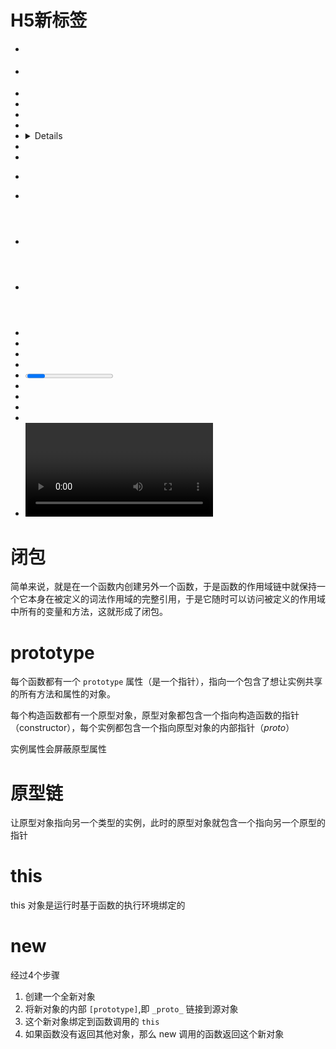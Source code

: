 # H5新标签
- <article>
- <aside>
- <audio>
- <canvas>
- <command>
- <datalist>
- <details>
- <embed>
- <figcaption>
- <figure>
- <footer>
- <header>
- <hgroup> 
- <keygen> 
- <mark>
- <nav> 
- <output> 
- <progress> 
- <section> 
- <source> 
- <summary>
- <time> 
- <video>

# 闭包

简单来说，就是在一个函数内创建另外一个函数，于是函数的作用域链中就保持一个它本身在被定义的词法作用域的完整引用，于是它随时可以访问被定义的作用域中所有的变量和方法，这就形成了闭包。

# prototype
每个函数都有一个 `prototype` 属性（是一个指针），指向一个包含了想让实例共享的所有方法和属性的对象。

每个构造函数都有一个原型对象，原型对象都包含一个指向构造函数的指针（constructor），每个实例都包含一个指向原型对象的内部指针（_proto_）

实例属性会屏蔽原型属性
# 原型链
让原型对象指向另一个类型的实例，此时的原型对象就包含一个指向另一个原型的指针

# this
this 对象是运行时基于函数的执行环境绑定的

# new
经过4个步骤
1. 创建一个全新对象
2. 将新对象的内部 `[prototype]`,即 `_proto_` 链接到源对象
3. 这个新对象绑定到函数调用的 `this`
4. 如果函数没有返回其他对象，那么 new 调用的函数返回这个新对象
